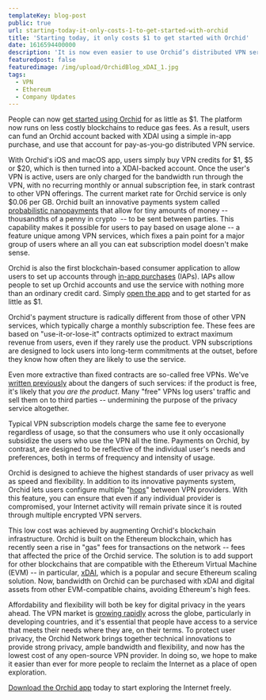 ```yaml
---
templateKey: blog-post
public: true
url: starting-today-it-only-costs-1-to-get-started-with-orchid
title: 'Starting today, it only costs $1 to get started with Orchid'
date: 1616594400000
description: 'It is now even easier to use Orchid’s distributed VPN service.'
featuredpost: false
featuredimage: /img/upload/OrchidBlog_xDAI_1.jpg
tags:
  - VPN
  - Ethereum
  - Company Updates
---
```

People can now [get started using Orchid](https://www.orchid.com/download) for as little as $1. The platform now runs on less costly blockchains to reduce gas fees. As a result, users can fund an Orchid account backed with XDAI using a simple in-app purchase, and use that account for pay-as-you-go distributed VPN service.

With Orchid's iOS and macOS app, users simply buy VPN credits for $1, $5 or $20, which is then turned into a XDAI-backed account. Once the user's VPN is active, users are only charged for the bandwidth run through the VPN, with no recurring monthly or annual subscription fee, in stark contrast to other VPN offerings. The current market rate for Orchid service is only $0.06 per GB. Orchid built an innovative payments system called [probabilistic nanopayments](/introducing-nanopayments/) that allow for tiny amounts of money -- thousandths of a penny in crypto  -- to be sent between parties. This capability makes it possible for users to pay based on usage alone -- a feature unique among VPN services, which fixes a pain point for a major group of users where an all you can eat subscription model doesn't make sense.

Orchid is also the first blockchain-based consumer application to allow users to set up accounts through [in-app purchases](/why-orchids-in-app-purchases-are-a-game-changer-for-dapp-usage/) (IAPs). IAPs allow people to set up Orchid accounts and use the service with nothing more than an ordinary credit card. Simply [open the app](https://www.orchid.com/download) and to get started for as little as $1.

Orchid's payment structure is radically different from those of other VPN services, which typically charge a monthly subscription fee. These fees are based on "use-it-or-lose-it" contracts optimized to extract maximum revenue from users, even if they rarely use the product. VPN subscriptions are designed to lock users into long-term commitments at the outset, before they know how often they are likely to use the service.

Even more extractive than fixed contracts are so-called free VPNs. We've [written previously](/should-you-leave-your-vpn-on-all-the-time/) about the dangers of such services: if the product is free, it's likely that *you are the product*. Many "free" VPNs log users' traffic and sell them on to third parties -- undermining the purpose of the privacy service altogether.

Typical VPN subscription models charge the same fee to everyone regardless of usage, so that the consumers who use it only occasionally subsidize the users who use the VPN all the time. Payments on Orchid, by contrast, are designed to be reflective of the individual user's needs and preferences, both in terms of frequency and intensity of usage.

Orchid is designed to achieve the highest standards of user privacy as well as speed and flexibility. In addition to its innovative payments system, Orchid lets users configure multiple "[hops](/what-is-a-hop/)" between VPN providers. With this feature, you can ensure that even if any individual provider is compromised, your Internet activity will remain private since it is routed through multiple encrypted VPN servers.

This low cost was achieved by augmenting Orchid's blockchain infrastructure. Orchid is built on the Ethereum blockchain, which has recently seen a rise in "gas" fees for transactions on the network -- fees that affected the price of the Orchid service. The solution is to add support for other blockchains that are compatible with the Ethereum Virtual Machine (EVM) -- in particular, [xDAI](https://www.xdaichain.com/), which is a popular and secure Ethereum scaling solution. Now, bandwidth on Orchid can be purchased with xDAI and digital assets from other EVM-compatible chains, avoiding Ethereum's high fees.

Affordability and flexibility will both be key for digital privacy in the years ahead. The VPN market is [growing rapidly](/what-the-global-vpn-markets-explosive-growth-means-for-orchid/) across the globe, particularly in developing countries, and it's essential that people have access to a service that meets their needs where they are, on their terms. To protect user privacy, the Orchid Network brings together technical innovations to provide strong privacy, ample bandwidth and flexibility, and now has the lowest cost of any open-source VPN provider. In doing so, we hope to make it easier than ever for more people to reclaim the Internet as a place of open exploration.

[Download the Orchid app](https://www.orchid.com/download) today to start exploring the Internet freely.